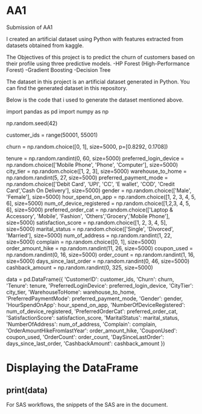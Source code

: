 # AA1
Submission of AA1

I created an artificial dataset using Python with features extracted from datasets obtained from kaggle.

The Objectives of this project is to predict the churn of customers based on their profile using three predictive models.
-HP Forest (High-Performance Forest)
-Gradient Boosting
-Decision Tree

The dataset in this project is an artificial dataset generated in Python. You can find the generated dataset in this repository.

Below is the code that i used to generate the dataset mentioned above.

import pandas as pd
import numpy as np


np.random.seed(42)


customer_ids = range(50001, 55001)


churn = np.random.choice([0, 1], size=5000, p=[0.8292, 0.1708])


tenure = np.random.randint(0, 60, size=5000)
preferred_login_device = np.random.choice(['Mobile Phone', 'Phone', 'Computer'], size=5000)
city_tier = np.random.choice([1, 2, 3], size=5000)
warehouse_to_home = np.random.randint(5, 27, size=5000)
preferred_payment_mode = np.random.choice(['Debit Card', 'UPI', 'CC', 'E wallet', 'COD', 'Credit Card','Cash On Delivery'], size=5000)
gender = np.random.choice(['Male', 'Female'], size=5000)
hour_spend_on_app = np.random.choice([1, 2, 3, 4, 5, 6], size=5000)
num_of_device_registered = np.random.choice([1,2,3, 4, 5, 6], size=5000)
preferred_order_cat = np.random.choice(['Laptop & Accessory', 'Mobile', 'Fashion', 'Others','Grocery','Mobile Phone'], size=5000)
satisfaction_score = np.random.choice([1, 2, 3, 4, 5], size=5000)
marital_status = np.random.choice(['Single', 'Divorced', 'Married'], size=5000)
num_of_address = np.random.randint(1, 22, size=5000)
complain = np.random.choice([0, 1], size=5000)
order_amount_hike = np.random.randint(11, 26, size=5000)
coupon_used = np.random.randint(0, 16, size=5000)
order_count = np.random.randint(1, 16, size=5000)
days_since_last_order = np.random.randint(0, 46, size=5000)
cashback_amount = np.random.randint(0, 325, size=5000)


data = pd.DataFrame({
    'CustomerID': customer_ids,
    'Churn': churn,
    'Tenure': tenure,
    'PreferredLoginDevice': preferred_login_device,
    'CityTier': city_tier,
    'WarehouseToHome': warehouse_to_home,
    'PreferredPaymentMode': preferred_payment_mode,
    'Gender': gender,
    'HourSpendOnApp': hour_spend_on_app,
    'NumberOfDeviceRegistered': num_of_device_registered,
    'PreferredOrderCat': preferred_order_cat,
    'SatisfactionScore': satisfaction_score,
    'MaritalStatus': marital_status,
    'NumberOfAddress': num_of_address,
    'Complain': complain,
    'OrderAmountHikeFromlastYear': order_amount_hike,
    'CouponUsed': coupon_used,
    'OrderCount': order_count,
    'DaySinceLastOrder': days_since_last_order,
    'CashbackAmount': cashback_amount
})

# Displaying the DataFrame
print(data)
-------------------------------------------------------------------------------------------------------------------------------

For SAS workflows, the snippets of the SAS are in the document.
